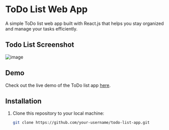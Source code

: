 # ToDo List Web App

A simple ToDo list web app built with React.js that helps you stay organized and manage your tasks efficiently.

## Todo List Screenshot
![image](https://github.com/Donfranklin67/React_TodoList_App/assets/101564495/85d18d6e-b217-4141-9dc9-062837707e26)

## Demo

Check out the live demo of the ToDo list app [here](https://your-demo-link.com).

## Installation

1. Clone this repository to your local machine:

   ```bash
   git clone https://github.com/your-username/todo-list-app.git
